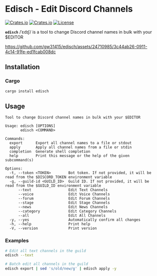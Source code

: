 # Edisch - Edit Discord Channels

[![Crates.io](https://img.shields.io/crates/v/edisch?style=flat-square)](https://crates.io/crates/edisch)
[![Crates.io](https://img.shields.io/crates/d/edisch?style=flat-square)](https://crates.io/crates/edisch)
[![License](https://img.shields.io/badge/license-Apache%202.0-blue?style=flat-square)](LICENSE)

**`edisch`** /ˈɛdɪʃ/ is a tool to change Discord channel names in bulk with your $EDITOR

https://github.com/gw31415/edisch/assets/24710985/3c44ab26-0911-4c14-91fe-ed1fcab008dc

## Installation

### Cargo

```bash
cargo install edisch
```

## Usage

```
Tool to change Discord channel names in bulk with your $EDITOR

Usage: edisch [OPTIONS]
       edisch <COMMAND>

Commands:
  export      Export all channel names to a file or stdout
  apply       Apply all channel names from a file or stdin
  completion  Generate shell completion
  help        Print this message or the help of the given subcommand(s)

Options:
  -t, --token <TOKEN>        Bot token. If not provided, it will be read from the $DISCORD_TOKEN environment variable
  -g, --guild-id <GUILD_ID>  Guild ID. If not provided, it will be read from the $GUILD_ID environment variable
      --text                 Edit Text Channels
      --voice                Edit Voice Channels
      --forum                Edit Forum Channels
      --stage                Edit Stage Channels
      --news                 Edit News Channels
      --category             Edit Category Channels
      --all                  Edit All Channels
  -y, --yes                  Automatically confirm all changes
  -h, --help                 Print help
  -V, --version              Print version
```

### Examples

```bash
# Edit all text channels in the guild
edisch --text

# Batch edit all channels in the guild
edisch export | sed 's/old/new/g' | edisch apply -y
```
